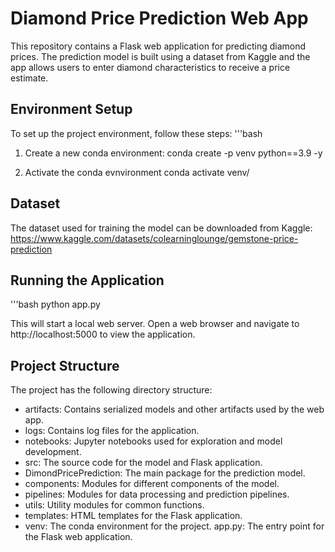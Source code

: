# Diamond Price Prediction Web App

This repository contains a Flask web application for predicting diamond prices. The prediction model is built using a dataset from Kaggle and the app allows users to enter diamond characteristics to receive a price estimate.

## Environment Setup

To set up the project environment, follow these steps:
'''bash
1. Create a new conda environment:
conda create -p venv python==3.9 -y

3. Activate the conda evnvironment
conda activate venv/


## Dataset 
The dataset used for training the model can be downloaded from Kaggle:
https://www.kaggle.com/datasets/colearninglounge/gemstone-price-prediction

## Running the Application
'''bash
python app.py

This will start a local web server. Open a web browser and navigate to http://localhost:5000 to view the application.


## Project Structure
 The project has the following directory structure:

- artifacts: Contains serialized models and other artifacts used by the web app.
- logs: Contains log files for the application.
- notebooks: Jupyter notebooks used for exploration and model development.
- src: The source code for the model and Flask application.
- DimondPricePrediction: The main package for the prediction model.
- components: Modules for different components of the model.
- pipelines: Modules for data processing and prediction pipelines.
- utils: Utility modules for common functions.
- templates: HTML templates for the Flask application.
- venv: The conda environment for the project.
app.py: The entry point for the Flask web application.
